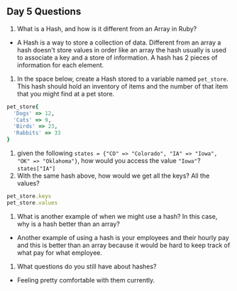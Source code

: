 ## Day 5 Questions

1. What is a Hash, and how is it different from an Array in Ruby?
* A Hash is a way to store a collection of data. Different from an array a hash doesn't store values in order like an array the hash usually is used to associate a key and a store of information. A hash has 2 pieces of information for each element.
1. In the space below, create a Hash stored to a variable named `pet_store`.  This hash should hold an inventory of items and the number of that item that you might find at a pet store.
```ruby
pet_store{
  'Dogs' => 12,
  'Cats' => 9,
  'Birds' => 23,
  'Rabbits' => 33
}
```
1. given the following `states = {"CO" => "Colorado", "IA" => "Iowa", "OK" => "Oklahoma"}`, how would you access the value `"Iowa"`?
`states["IA"]`
1. With the same hash above, how would we get all the keys?  All the values?
```ruby
pet_store.keys
pet_store.values
```
1. What is another example of when we might use a hash?  In this case, why is a hash better than an array?
* Another example of using a hash is your employees and their hourly pay and this is better than an array because it would be hard to keep track of what pay for what employee.
1. What questions do you still have about hashes?
* Feeling pretty comfortable with them currently.
